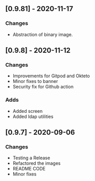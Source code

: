 ## [0.9.81] - 2020-11-17
### Changes
- Abstraction of binary image.

## [0.9.8] - 2020-11-12
### Changes
- Improvements for Gitpod and Okteto
- Minor fixes to banner
- Security fix for Github action
### Adds
- Added screen
- Added ldap utilities

## [0.9.7] - 2020-09-06
### Changes
- Testing a Release
- Refactored the images
- README CODE
- Minor fixes


